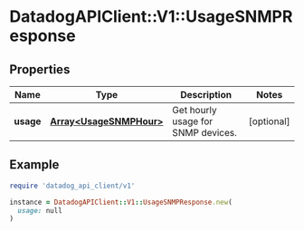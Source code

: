 # DatadogAPIClient::V1::UsageSNMPResponse

## Properties

| Name | Type | Description | Notes |
| ---- | ---- | ----------- | ----- |
| **usage** | [**Array&lt;UsageSNMPHour&gt;**](UsageSNMPHour.md) | Get hourly usage for SNMP devices. | [optional] |

## Example

```ruby
require 'datadog_api_client/v1'

instance = DatadogAPIClient::V1::UsageSNMPResponse.new(
  usage: null
)
```

